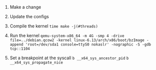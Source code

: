 1. Make a change

2. Update the configs

3. Compile the kernel
`time make -j(#threads)`

4. Run the kernel
```qemu-system-x86_64 -m 4G -smp 4 -drive file=../debian.qcow2 -kernel linux-6.13/arch/x86/boot/bzImage -append 'root=/dev/sda1 console=ttyS0 nokaslr' -nographic -S -gdb tcp::1104```

5. Set a breakpoint at the syscall
    `b __x64_sys_ancestor_pid`
    `b __x64_sys_propagate_nice`